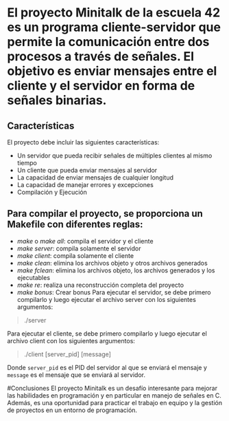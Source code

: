 # El proyecto Minitalk de la escuela 42 es un programa cliente-servidor que permite la comunicación entre dos procesos a través de señales. El objetivo es enviar mensajes entre el cliente y el servidor en forma de señales binarias.

## Características
El proyecto debe incluir las siguientes características:

- Un servidor que pueda recibir señales de múltiples clientes al mismo tiempo
- Un cliente que pueda enviar mensajes al servidor
- La capacidad de enviar mensajes de cualquier longitud
- La capacidad de manejar errores y excepciones
- Compilación y Ejecución

## Para compilar el proyecto, se proporciona un Makefile con diferentes reglas:

- *make* o *make all*: compila el servidor y el cliente
- *make server*: compila solamente el servidor
- *make client*: compila solamente el cliente
- *make clean*: elimina los archivos objeto y otros archivos generados
- *make fclean*: elimina los archivos objeto, los archivos generados y los ejecutables
- *make re*: realiza una reconstrucción completa del proyecto
- *make bonus*: Crear bonus 
Para ejecutar el servidor, se debe primero compilarlo y luego ejecutar el archivo server con los siguientes argumentos:
> ./server

Para ejecutar el cliente, se debe primero compilarlo y luego ejecutar el archivo client con los siguientes argumentos:
> ./client [server_pid] [message]

Donde `server_pid` es el PID del servidor al que se enviará el mensaje y `message` es el mensaje que se enviará al servidor.

#Conclusiones
El proyecto Minitalk es un desafío interesante para mejorar las habilidades en programación y en particular en manejo de señales en C. Además, es una oportunidad para practicar el trabajo en equipo y la gestión de proyectos en un entorno de programación.
